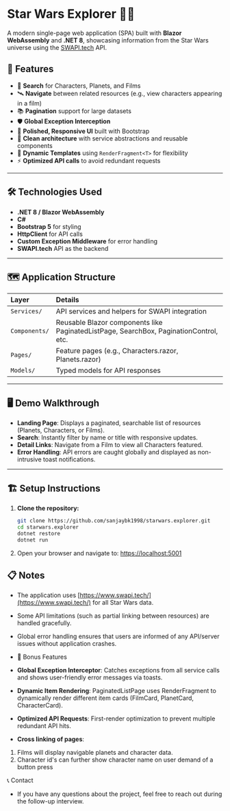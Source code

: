 # Star Wars Explorer 🌌✨

A modern single-page web application (SPA) built with **Blazor WebAssembly** and **.NET 8**, showcasing information from the Star Wars universe using the [SWAPI.tech](https://www.swapi.tech/) API.

## 🚀 Features

- 🔎 **Search** for Characters, Planets, and Films
- 🛰️ **Navigate** between related resources (e.g., view characters appearing in a film)
- 📚 **Pagination** support for large datasets
- 🛡️ **Global Exception Interception**
- 🎨 **Polished, Responsive UI** built with Bootstrap
- 🧹 **Clean architecture** with service abstractions and reusable components
- 🧩 **Dynamic Templates** using `RenderFragment<T>` for flexibility
- ⚡ **Optimized API calls** to avoid redundant requests

---

## 🛠️ Technologies Used

- **.NET 8 / Blazor WebAssembly**
- **C#**
- **Bootstrap 5** for styling
- **HttpClient** for API calls
- **Custom Exception Middleware** for error handling
- **SWAPI.tech** API as the backend

---

## 🗺️ Application Structure

| Layer | Details |
|:---|:---|
| `Services/` | API services and helpers for SWAPI integration |
| `Components/` | Reusable Blazor components like PaginatedListPage, SearchBox, PaginationControl, etc. |
| `Pages/` | Feature pages (e.g., Characters.razor, Planets.razor) |
| `Models/` | Typed models for API responses |

---

## 🖥️ Demo Walkthrough

- **Landing Page**: Displays a paginated, searchable list of resources (Planets, Characters, or Films).
- **Search**: Instantly filter by name or title with responsive updates.
- **Detail Links**: Navigate from a Film to view all Characters featured.
- **Error Handling**: API errors are caught globally and displayed as non-intrusive toast notifications.

---

## 🏗️ Setup Instructions

1. **Clone the repository:**
   ```bash
   git clone https://github.com/sanjaybk1998/starwars.explorer.git
   cd starwars.explorer
   dotnet restore
   dotnet run
   ```
2. Open your browser and navigate to: [https://localhost:5001](https://localhost:5001)

## 📋 Notes
- The application uses [https://www.swapi.tech/](https://www.swapi.tech/) for all Star Wars data.
- Some API limitations (such as partial linking between resources) are handled gracefully.
- Global error handling ensures that users are informed of any API/server issues without application crashes.

- 🧠 Bonus Features
- **Global Exception Interceptor**:
Catches exceptions from all service calls and shows user-friendly error messages via toasts.
- **Dynamic Item Rendering**:
PaginatedListPage uses RenderFragment<T> to dynamically render different item cards (FilmCard, PlanetCard, CharacterCard).
- **Optimized API Requests**:
First-render optimization to prevent multiple redundant API hits.
- **Cross linking of pages**:
1. Films will display navigable planets and character data.
2. Character id's can further show character name on user demand of a button press

📞 Contact
- If you have any questions about the project, feel free to reach out during the follow-up interview.
